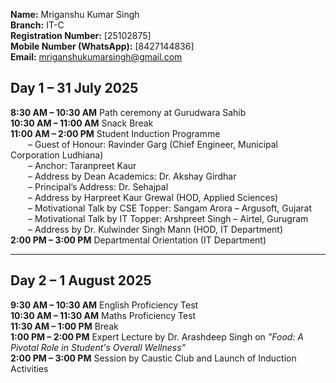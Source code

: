 **Name:** Mriganshu Kumar Singh  
**Branch:** IT-C  
**Registration Number:** [25102875]  
**Mobile Number (WhatsApp):** [8427144836]  
**Email:** mriganshukumarsingh@gmail.com 

## **Day 1 – 31 July 2025**

**8:30 AM – 10:30 AM**  Path ceremony at Gurudwara Sahib  
**10:30 AM – 11:00 AM**  Snack Break  
**11:00 AM – 2:00 PM**  Student Induction Programme  
  – Guest of Honour: Ravinder Garg (Chief Engineer, Municipal Corporation Ludhiana)  
  – Anchor: Taranpreet Kaur  
  – Address by Dean Academics: Dr. Akshay Girdhar  
  – Principal’s Address: Dr. Sehajpal  
  – Address by Harpreet Kaur Grewal (HOD, Applied Sciences)  
  – Motivational Talk by CSE Topper: Sangam Arora – Argusoft, Gujarat  
  – Motivational Talk by IT Topper: Arshpreet Singh – Airtel, Gurugram  
  – Address by Dr. Kulwinder Singh Mann (HOD, IT Department)  
**2:00 PM – 3:00 PM**  Departmental Orientation (IT Department)

---

## **Day 2 – 1 August 2025**

**9:30 AM – 10:30 AM**  English Proficiency Test  
**10:30 AM – 11:30 AM**  Maths Proficiency Test  
**11:30 AM – 1:00 PM**  Break  
**1:00 PM – 2:00 PM**  Expert Lecture by Dr. Arashdeep Singh on *"Food: A Pivotal Role in Student's Overall Wellness"*  
**2:00 PM – 3:00 PM**  Session by Caustic Club and Launch of Induction Activities
